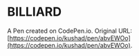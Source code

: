 # BILLIARD

A Pen created on CodePen.io. Original URL: [https://codepen.io/kushad/pen/abvEWOo](https://codepen.io/kushad/pen/abvEWOo).


